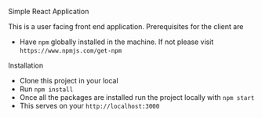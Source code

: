 Simple React Application
    
   This is a user facing front end application. Prerequisites for the client are 
     
   - Have `npm` globally installed in the machine. If not please visit `https://www.npmjs.com/get-npm`

Installation

 - Clone this project in your local
 - Run `npm install`
 - Once all the packages are installed run the project locally with
    `npm start`
 - This serves on your `http://localhost:3000`
 